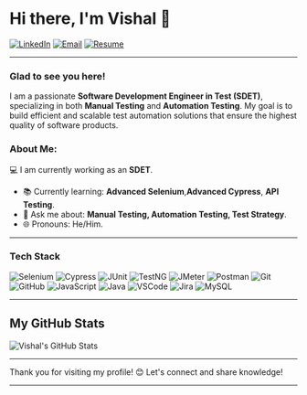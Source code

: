 # Hi there, I'm Vishal  👋

[![LinkedIn](https://img.shields.io/badge/LinkedIn-0077B5?style=flat&logo=linkedin&logoColor=white)](https://www.linkedin.com/in/vishal-parjapat-qa)
[![Email](https://img.shields.io/badge/Email-D14836?style=flat&logo=gmail&logoColor=white)](mailto:parjapatvishal04@gmail.com)
[![Resume](https://img.shields.io/badge/Resume-4285F4?style=flat&logo=google-drive&logoColor=white)](https://drive.google.com/file/d/1z1yZPhogzXBC-_-6inabwwiLz2m4p9Ov/view?usp=sharing)

---

### Glad to see you here!

I am a passionate **Software Development Engineer in Test (SDET)**, specializing in both **Manual Testing** and **Automation Testing**. My goal is to build efficient and scalable test automation solutions that ensure the highest quality of software products.

### About Me:
 💻 I am currently working as an **SDET**.
- 📚 Currently learning: **Advanced Selenium**,**Advanced Cypress**, **API Testing**.
- 🧠 Ask me about: **Manual Testing, Automation Testing, Test Strategy**.
- 🌐 Pronouns: He/Him.

---

### Tech Stack
![Selenium](https://img.shields.io/badge/-Selenium-43B02A?logo=selenium&logoColor=white&style=for-the-badge)
![Cypress](https://img.shields.io/badge/-Cypress-17202C?logo=cypress&logoColor=white&style=for-the-badge)
![JUnit](https://img.shields.io/badge/-JUnit-25A162?logo=junit5&logoColor=white&style=for-the-badge)
![TestNG](https://img.shields.io/badge/-TestNG-FF6F00?style=for-the-badge)
![JMeter](https://img.shields.io/badge/-JMeter-D22128?logo=apache-jmeter&logoColor=white&style=for-the-badge)
![Postman](https://img.shields.io/badge/-Postman-FF6C37?logo=postman&logoColor=white&style=for-the-badge)
![Git](https://img.shields.io/badge/-Git-F05032?logo=git&logoColor=white&style=for-the-badge)
![GitHub](https://img.shields.io/badge/-GitHub-181717?logo=github&logoColor=white&style=for-the-badge)
![JavaScript](https://img.shields.io/badge/-JavaScript-F7DF1E?logo=javascript&logoColor=black&style=for-the-badge)
![Java](https://img.shields.io/badge/-Java-007396?logo=java&logoColor=white&style=for-the-badge)
![VSCode](https://img.shields.io/badge/-VSCode-007ACC?logo=visual-studio-code&logoColor=white&style=for-the-badge)
![Jira](https://img.shields.io/badge/-Jira-0052CC?logo=jira&logoColor=white&style=for-the-badge)
![MySQL](https://img.shields.io/badge/-MySQL-4479A1?logo=mysql&logoColor=white&style=for-the-badge)

---

## My GitHub Stats

![Vishal's GitHub Stats](https://github-readme-stats.vercel.app/api?username=VishalParjapat01&show_icons=true&theme=dark&count_private=true)

---

Thank you for visiting my profile! 😊 Let's connect and share knowledge!

---



<!-- # Hi there, I am Vishal 👋 Welcome to my Profile!

- 💻 I am currently working as an **SDET**.
- 📚 Currently learning: **Advanced Cypress**, **API Testing**.
- 🧠 Ask me about: **Manual Testing, Automation Testing, Test Strategy**.
- 🌐 Pronouns: He/Him.
- 📬 How to reach me:
  [![Gmail](https://img.shields.io/badge/-Gmail-D14836?style=flat&logo=Gmail&logoColor=white)](mailto:parjapatvishal04@gmail.com)
  [![LinkedIn](https://img.shields.io/badge/-LinkedIn-0077B5?style=flat&logo=LinkedIn&logoColor=white)](https://www.linkedin.com/in/vishal-parjapat-qa)
  [![Resume](https://img.shields.io/badge/-Resume-FFA500?style=flat&logo=Google-Drive&logoColor=white)](https://drive.google.com/file/d/1z1yZPhogzXBC-_-6inabwwiLz2m4p9Ov/view?usp=sharing)
---

## 🛠️ My Tech Toolbox

![GitHub](https://img.shields.io/badge/-GitHub-181717?logo=github&logoColor=white&style=for-the-badge)
![JavaScript](https://img.shields.io/badge/-JavaScript-F7DF1E?logo=javascript&logoColor=black&style=for-the-badge)
![Java](https://img.shields.io/badge/-Java-007396?logo=java&logoColor=white&style=for-the-badge)
![VSCode](https://img.shields.io/badge/-VSCode-007ACC?logo=visual-studio-code&logoColor=white&style=for-the-badge)
![MySQL](https://img.shields.io/badge/-MySQL-4479A1?logo=mysql&logoColor=white&style=for-the-badge)
![Selenium](https://img.shields.io/badge/-Selenium-43B02A?logo=selenium&logoColor=white&style=for-the-badge)
![Cypress](https://img.shields.io/badge/-Cypress-17202C?logo=cypress&logoColor=white&style=for-the-badge)
![TestNG](https://img.shields.io/badge/-TestNG-FF6F00?style=for-the-badge)
![JMeter](https://img.shields.io/badge/-JMeter-D22128?logo=apache-jmeter&logoColor=white&style=for-the-badge)
![Postman](https://img.shields.io/badge/-Postman-FF6C37?logo=postman&logoColor=white&style=for-the-badge)
![Git](https://img.shields.io/badge/-Git-F05032?logo=git&logoColor=white&style=for-the-badge)
![JUnit](https://img.shields.io/badge/-JUnit-25A162?logo=junit5&logoColor=white&style=for-the-badge)
![Jira](https://img.shields.io/badge/-Jira-0052CC?logo=jira&logoColor=white&style=for-the-badge)


---

## My GitHub Stats

![Vishal's GitHub Stats](https://github-readme-stats.vercel.app/api?username=VishalParjapat01&show_icons=true&theme=dark&count_private=true)



---

Thank you for visiting my profile! 😊 Let's connect and share knowledge!

- 

<!--## 🛠️ My Tech Toolbox:


![Python](https://img.shields.io/badge/-Python-3776AB?logo=python&logoColor=white&style=for-the-badge)
![Selenium](https://img.shields.io/badge/-Selenium-43B02A?logo=selenium&logoColor=white&style=for-the-badge)
![Cypress](https://img.shields.io/badge/-Cypress-17202C?logo=cypress&logoColor=white&style=for-the-badge)
![JUnit](https://img.shields.io/badge/-JUnit-25A162?logo=junit5&logoColor=white&style=for-the-badge)
![TestNG](https://img.shields.io/badge/-TestNG-FF6F00?style=for-the-badge)
![JMeter](https://img.shields.io/badge/-JMeter-D22128?logo=apache-jmeter&logoColor=white&style=for-the-badge)
![Postman](https://img.shields.io/badge/-Postman-FF6C37?logo=postman&logoColor=white&style=for-the-badge)
![Git](https://img.shields.io/badge/-Git-F05032?logo=git&logoColor=white&style=for-the-badge)
![GitHub](https://img.shields.io/badge/-GitHub-181717?logo=github&logoColor=white&style=for-the-badge)
![JavaScript](https://img.shields.io/badge/-JavaScript-F7DF1E?logo=javascript&logoColor=black&style=for-the-badge)
![Java](https://img.shields.io/badge/-Java-007396?logo=java&logoColor=white&style=for-the-badge)
![VSCode](https://img.shields.io/badge/-VSCode-007ACC?logo=visual-studio-code&logoColor=white&style=for-the-badge)
![Jira](https://img.shields.io/badge/-Jira-0052CC?logo=jira&logoColor=white&style=for-the-badge)
![MySQL](https://img.shields.io/badge/-MySQL-4479A1?logo=mysql&logoColor=white&style=for-the-badge)


## 🖇️ Let's Connect!

- **📧 Email:** parjapatvishal04@gmail.com
- **🔗 LinkedIn:** https://www.linkedin.com/in/vishal-parjapat-qa/

##

  Thanks for stopping by! 😊




<!--
**VishalParjapat01/VishalParjapat01** is a ✨ _special_ ✨ repository because its `README.md` (this file) appears on your GitHub profile.

Here are some ideas to get you started:

- 🔭 I’m currently working on ...
- 🌱 I’m currently learning ...
- 👯 I’m looking to collaborate on ...
- 🤔 I’m looking for help with ...
- 💬 Ask me about ...
- 📫 How to reach me: ...
- 😄 Pronouns: ...
- ⚡ Fun fact: ...
-->
